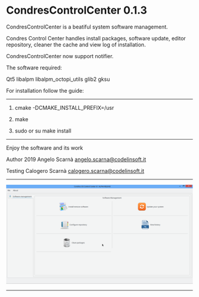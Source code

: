CondresControlCenter 0.1.3
=========

CondresControlCenter is a beatiful system software management.

Condres Control Center handles install packages, software update, 
editor repository, cleaner the cache and view log of installation.

CondresControlCenter now support notifier.

The software required:

Qt5
libalpm
libalpm_octopi_utils
glib2
gksu

For installation follow the guide:

---------------------------------------------------------------------

1) cmake -DCMAKE_INSTALL_PREFIX=/usr

2) make

3) sudo or su make install

---------------------------------------------------------------------

Enjoy the software and its work

Author 2019 Angelo Scarnà <angelo.scarna@codelinsoft.it>

Testing Calogero Scarnà <calogero.scarna@codelinsoft.it>

------------------------------------------------------------------------
![ScreenShot](https://github.com/kratos83/CondresControlCenter/blob/master/condrescontrolcenter.png)

------------------------------------------------------------------------

